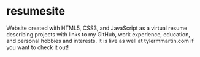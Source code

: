 # resumesite
Website created with HTML5, CSS3, and JavaScript as a virtual resume describing projects with links to my GitHub, work experience, education, and personal hobbies and interests. It is live as well at tylermmartin.com if you want to check it out!
